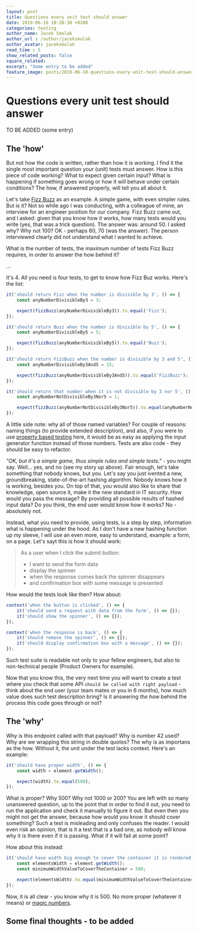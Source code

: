 ```yaml
---
layout: post
title: Questions every unit test should answer
date: 2019-06-18 10:20:30 +0200
categories: testing
author_name: Jacek Smolak
author_url : /author/jaceksmolak
author_avatar: jaceksmolak
read_time : 5
show_related_posts: false
square_related:
excerpt: "Some entry to be added"
feature_image: posts/2019-06-18-questions-every-unit-test-should-answer/poster.jpg
---
```


# Questions every unit test should answer

TO BE ADDED (some entry)

## The 'how'

But not how the code is written, rather than how it is working. I find it the single most important question your (unit) tests must answer. How is this piece of code working? What to expect given certain input? What is happening if something goes wrong or how it will behave under certain conditions? The how, if answered properly, will tell you all about it.

Let's take [Fizz Buzz](https://en.wikipedia.org/wiki/Fizz_buzz) as an example. A simple game, with even simpler rules. But is it? Not so while ago I was conducting, with a colleague of mine, an interview for an engineer position for our company. Fizz Buzz came out, and I asked: given that you know how it works, how many tests would you write (yes, that was a trick question). The answer was: around 50. I asked why? Why not 100? OK - perhaps 60, 70 (was the answer). The person interviewed clearly did not understand what I wanted to achieve.

What is the number of tests, the maximum number of tests Fizz Buzz requires, in order to answer the how behind it?

…

It's 4. All you need is four tests, to get to know how Fizz Buz works. Here's the list:

```javascript
it('should return Fizz when the number is divisible by 3', () => {
    const anyNumberDivisibleBy3 = 3;

    expect(fizzBuzz(anyNumberDivisibleBy3)).to.equal('Fizz');
});

it('should return Buzz when the number is divisible by 5', () => {
    const anyNumberDivisibleBy5 = 5;

    expect(fizzBuzz(anyNumberDivisibleBy5)).to.equal('Buzz');
});

it('should return FizzBuzz when the number is divisible by 3 and 5', () => {
    const anyNumberDivisibleBy3And5 = 15;

    expect(fizzBuzz(anyNumberDivisibleBy3And5)).to.equal('FizzBuzz');
});

it('should return that number when it is not divisible by 3 nor 5', () => {
    const anyNumberNotDivisibleBy3Nor5 = 1;

    expect(fizzBuzz(anyNumberNotDivisibleBy3Nor5)).to.equal(anyNumberNotDivisibleBy3Nor5);
});
```

A little side note: why all of those named variables? For couple of reasons: naming things (to provide extended description), and also, if you were to use [property based testing](https://techblog.holidaycheck.com/post/2017/07/25/property-based-testing-in-javascript) here, it would be as easy as applying the input generator function instead of those numbers. Tests are also code - they should be easy to refactor.

_"OK, but it's a simple game, thus simple rules and simple tests."_ - you might say. Well… yes, and no (see my story up above). Fair enough, let's take something that nobody knows, but you. Let's say you just ivented a new, groundbreaking, state-of-the-art hashing algorithm. Nobody knows how it is working, besides you. On top of that, you would also like to share that knowledge, open source it, make it the new standard in IT security. How would you pass the message? By providing all possible results of hashed input data? Do you think, the end user would know how it works? No - absolutely not.

Instead, what you need to provide, using tests, is a step by step, information what is happening under the hood. As I don't have a new hashing function up my sleeve, I will use an even more, easy to understand, example: a form, on a page. Let's sayt this is how it should work:

> As a user when I click the submit button:
>
> - I want to send the form data
> - display the spinner
> - when the response comes back the spinner disappears
> - and confirmation box with some message is presented

How would the tests look like then? How about:

```javascript
context('when the button is clicked', () => {
    it('should send a request with data from the form', () => {});
    it('should show the spinner', () => {});
});

context('when the response is back', () => {
    it('should remove the spinner', () => {});
    it('should display confirmation box with a message', () => {});
});
```

Such test suite is readable not only to your fellow engineers, but also to non-technical people (Product Owners for example).

Now that you know this, the very next time you will want to create a test where you check that some API `should be called with right payload` - think about the end user (your team mates or you in 6 months), how much value does such test description bring? Is it answering _the how_ behind the process this code goes through or not?

## The 'why'

Why is this endpoint called with that payload? Why is number 42 used? Why are we wrapping this string in double quotes? The why is as importans as the how. Without it, the unit under the test lacks context. Here's an example:

```javascript
it('should have proper width', () => {
    const width = element.getWidth();

    expect(width).to.equal(500);
});
```

What is proper? Why 500? Why not 1000 or 200? You are left with so many unanswered question, up to the point that in order to find it out, you need to run the application and check it manually to figure it out. But even then you might not get the answer, because how would you know it should cover something? Such a test is misleading and only confuses the reader. I would even risk an opinion, that is it a test that is a bad one, as nobody will know why it is there even if it is passing. What if it will fail at some point?

How about this instead:

```javascript
it('should have width big enough to cover the container it is rendered in', () => {
    const elementsWidth = element.getWidth();
    const minimumWidthValueToCoverTheContainer = 500;

    expect(elementsWidth).to.equal(minimumWidthValueToCoverTheContainer);
});
```

Now, it is all clear - you know why it is 500. No more proper (whatever it means) or [magic numbers](https://en.wikipedia.org/wiki/Magic_number_(programming)).

## Some final thoughts - to be added
